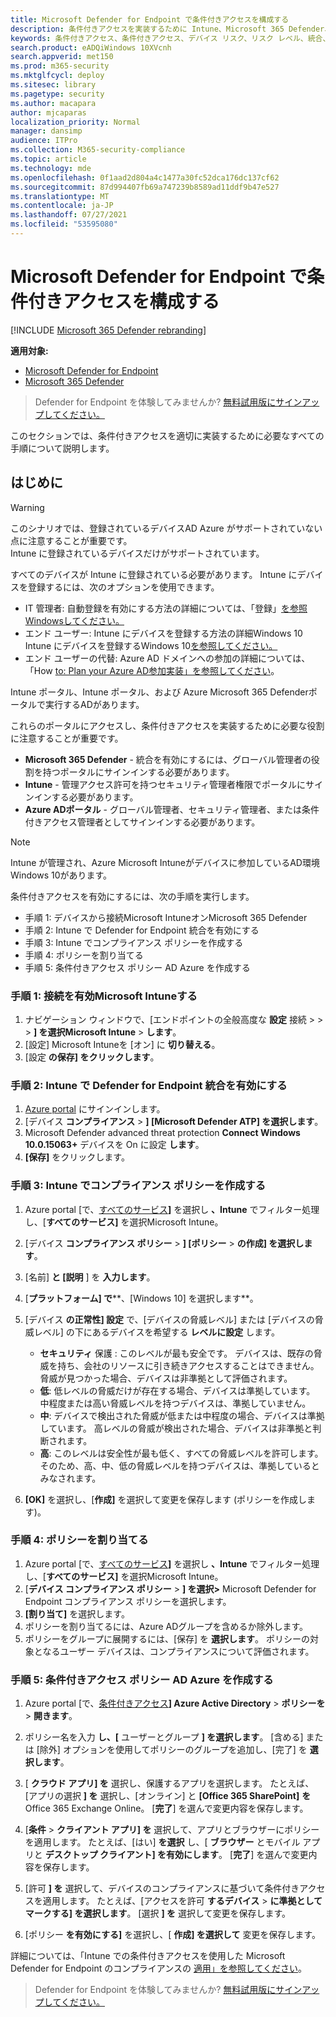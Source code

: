```yaml
---
title: Microsoft Defender for Endpoint で条件付きアクセスを構成する
description: 条件付きアクセスを実装するために Intune、Microsoft 365 Defender、Azure で実行する必要がある手順について説明します。
keywords: 条件付きアクセス、条件付きアクセス、デバイス リスク、リスク レベル、統合、Intune 統合
search.product: eADQiWindows 10XVcnh
search.appverid: met150
ms.prod: m365-security
ms.mktglfcycl: deploy
ms.sitesec: library
ms.pagetype: security
ms.author: macapara
author: mjcaparas
localization_priority: Normal
manager: dansimp
audience: ITPro
ms.collection: M365-security-compliance
ms.topic: article
ms.technology: mde
ms.openlocfilehash: 0f1aad2d804a4c1477a30fc52dca176dc137cf62
ms.sourcegitcommit: 87d994407fb69a747239b8589ad11ddf9b47e527
ms.translationtype: MT
ms.contentlocale: ja-JP
ms.lasthandoff: 07/27/2021
ms.locfileid: "53595080"
---
```

# <a name="configure-conditional-access-in-microsoft-defender-for-endpoint"></a>Microsoft Defender for Endpoint で条件付きアクセスを構成する

[!INCLUDE [Microsoft 365 Defender rebranding](../../includes/microsoft-defender.md)]

**適用対象:**
- [Microsoft Defender for Endpoint](https://go.microsoft.com/fwlink/p/?linkid=2154037)
- [Microsoft 365 Defender](https://go.microsoft.com/fwlink/?linkid=2118804)

> Defender for Endpoint を体験してみませんか? [無料試用版にサインアップしてください。](https://www.microsoft.com/microsoft-365/windows/microsoft-defender-atp?ocid=docs-wdatp-assignaccess-abovefoldlink)

このセクションでは、条件付きアクセスを適切に実装するために必要なすべての手順について説明します。

## <a name="before-you-begin"></a>はじめに

> [!WARNING]
> このシナリオでは、登録されているデバイスAD Azure がサポートされていない点に注意することが重要です。</br>
> Intune に登録されているデバイスだけがサポートされています。

すべてのデバイスが Intune に登録されている必要があります。 Intune にデバイスを登録するには、次のオプションを使用できます。

- IT 管理者: 自動登録を有効にする方法の詳細については、「登録」[を参照Windowsしてください。](/intune/windows-enroll#enable-windows-10-automatic-enrollment)
- エンド ユーザー: Intune にデバイスを登録する方法の詳細Windows 10 Intune にデバイスを登録するWindows 10[を参照してください。](/intune/quickstart-enroll-windows-device)
- エンド ユーザーの代替: Azure AD ドメインへの参加の詳細については、「How [to: Plan your Azure AD参加実装」を参照してください](/azure/active-directory/devices/azureadjoin-plan)。

Intune ポータル、Intune ポータル、および Azure Microsoft 365 Defenderポータルで実行するADがあります。

これらのポータルにアクセスし、条件付きアクセスを実装するために必要な役割に注意することが重要です。

- **Microsoft 365 Defender** - 統合を有効にするには、グローバル管理者の役割を持つポータルにサインインする必要があります。
- **Intune** - 管理アクセス許可を持つセキュリティ管理者権限でポータルにサインインする必要があります。
- **Azure ADポータル** - グローバル管理者、セキュリティ管理者、または条件付きアクセス管理者としてサインインする必要があります。

> [!NOTE]
> Intune が管理され、Azure Microsoft Intuneがデバイスに参加しているAD環境Windows 10があります。

条件付きアクセスを有効にするには、次の手順を実行します。

- 手順 1: デバイスから接続Microsoft IntuneオンMicrosoft 365 Defender
- 手順 2: Intune で Defender for Endpoint 統合を有効にする
- 手順 3: Intune でコンプライアンス ポリシーを作成する
- 手順 4: ポリシーを割り当てる 
- 手順 5: 条件付きアクセス ポリシー AD Azure を作成する

### <a name="step-1-turn-on-the-microsoft-intune-connection"></a>手順 1: 接続を有効Microsoft Intuneする

1. ナビゲーション ウィンドウで、[エンドポイントの全般高度な **設定** 接続  >    >    >  **] を選択Microsoft Intune**  >  **します**。
2. [設定] Microsoft Intuneを [オン] に **切り替える**。
3. [設定 **の保存] をクリックします**。

### <a name="step-2-turn-on-the-defender-for-endpoint-integration-in-intune"></a>手順 2: Intune で Defender for Endpoint 統合を有効にする

1. [Azure portal](https://portal.azure.com) にサインインします。
2. [デバイス **コンプライアンス**  >  **] [Microsoft Defender ATP] を選択します**。
3. Microsoft Defender advanced threat protection **Connect Windows 10.0.15063+** デバイスを On に設定 **します**。
4. **[保存]** をクリックします。

### <a name="step-3-create-the-compliance-policy-in-intune"></a>手順 3: Intune でコンプライアンス ポリシーを作成する

1. Azure portal [で、[すべてのサービス](https://portal.azure.com)**]** を選択し **、Intune** でフィルター処理し、[**すべてのサービス]** を選択Microsoft Intune。
2. [デバイス **コンプライアンス ポリシー**  >  **] [ポリシー**  >  **の作成] を選択します**。
3. [名前] **と [説明** ] を **入力します**。
4. [**プラットフォーム] で****、[Windows 10] を選択します**。
5. [デバイス **の正常性] 設定** で、[デバイスの脅威レベル] または [デバイスの脅威レベル] の下にあるデバイスを希望する **レベルに設定** します。

   - **セキュリティ** 保護 : このレベルが最も安全です。 デバイスは、既存の脅威を持ち、会社のリソースに引き続きアクセスすることはできません。 脅威が見つかった場合、デバイスは非準拠として評価されます。
   - **低**: 低レベルの脅威だけが存在する場合、デバイスは準拠しています。 中程度または高い脅威レベルを持つデバイスは、準拠していません。
   - **中**: デバイスで検出された脅威が低または中程度の場合、デバイスは準拠しています。 高レベルの脅威が検出された場合、デバイスは非準拠と判断されます。
   - **高**: このレベルは安全性が最も低く、すべての脅威レベルを許可します。 そのため、高、中、低の脅威レベルを持つデバイスは、準拠しているとみなされます。

6. **[OK]** を選択し、[**作成]** を選択して変更を保存します (ポリシーを作成します)。

### <a name="step-4-assign-the-policy"></a>手順 4: ポリシーを割り当てる

1. Azure portal [で、[すべてのサービス](https://portal.azure.com)**]** を選択し **、Intune** でフィルター処理し、[**すべてのサービス]** を選択Microsoft Intune。
2. [**デバイス コンプライアンス ポリシー**  >  **] を選択>** Microsoft Defender for Endpoint コンプライアンス ポリシーを選択します。
3. **[割り当て]** を選択します。
4. ポリシーを割り当てるには、Azure ADグループを含めるか除外します。
5. ポリシーをグループに展開するには、[保存] を **選択します**。 ポリシーの対象となるユーザー デバイスは、コンプライアンスについて評価されます。

### <a name="step-5-create-an-azure-ad-conditional-access-policy"></a>手順 5: 条件付きアクセス ポリシー AD Azure を作成する

1. Azure portal [で、[条件付きアクセス](https://portal.azure.com)**] Azure Active Directory**  >  **ポリシーを**  >  **開きます**。
2. ポリシー名を入力 **し、[** ユーザーとグループ **] を選択します**。 [含める] または [除外] オプションを使用してポリシーのグループを追加し、[完了] を **選択します**。
3. [ **クラウド アプリ] を** 選択し、保護するアプリを選択します。 たとえば、[アプリの選択 **] を** 選択し、[オンライン] と **[Office 365 SharePoint]** **を** Office 365 Exchange Online。 [**完了**] を選んで変更内容を保存します。

4. [**条件**  >  **クライアント アプリ] を** 選択して、アプリとブラウザーにポリシーを適用します。 たとえば、[はい] **を選択** し、[ **ブラウザー** とモバイル アプリと **デスクトップ クライアント] を有効にします**。 [**完了**] を選んで変更内容を保存します。

5. [許可 **] を** 選択して、デバイスのコンプライアンスに基づいて条件付きアクセスを適用します。 たとえば、[アクセスを許可 **するデバイス**  >  **に準拠としてマークする] を選択します**。 [選択 **] を** 選択して変更を保存します。

6. [ポリシー **を有効にする]** を選択し、[ **作成] を選択して** 変更を保存します。

詳細については、「Intune での条件付きアクセスを使用した Microsoft Defender for Endpoint のコンプライアンスの [適用」を参照してください](/intune/advanced-threat-protection)。

> Defender for Endpoint を体験してみませんか? [無料試用版にサインアップしてください。](https://www.microsoft.com/microsoft-365/windows/microsoft-defender-atp?ocid=docs-wdatp-conditionalaccess-belowfoldlink)
